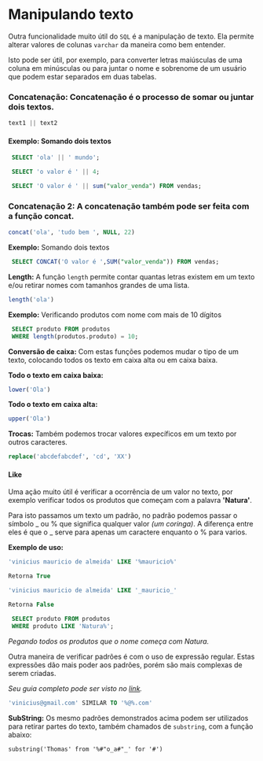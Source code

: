 Manipulando texto
=================

Outra funcionalidade muito útil do `SQL` é a manipulação de texto. Ela permite alterar valores de colunas `varchar` da maneira como bem entender.

Isto pode ser útil, por exemplo, para converter letras maiúsculas de uma coluna em minúsculas ou para juntar o nome e sobrenome de um usuário que podem estar separados em duas tabelas.

### Concatenação: Concatenação é o processo de somar ou juntar dois textos.

```sql
text1 || text2
```

#### Exemplo: Somando dois textos

```sql
 SELECT 'ola' || ' mundo';

 SELECT 'o valor é ' || 4;

 SELECT 'O valor é ' || sum("valor_venda") FROM vendas;
```

### Concatenação 2: A concatenação também pode ser feita com a função concat.

```sql
concat('ola', 'tudo bem ', NULL, 22)
```

**Exemplo:** Somando dois textos

```sql
 SELECT CONCAT('O valor é ',SUM("valor_venda")) FROM vendas;
```

**Length:** A função `length` permite contar quantas letras existem em um texto e/ou retirar nomes com tamanhos grandes de uma lista.

```sql
length('ola')
```

**Exemplo:** Verificando produtos com nome com mais de 10 dígitos

```sql
 SELECT produto FROM produtos 
 WHERE length(produtos.produto) = 10;
```

**Conversão de caixa:** Com estas funções podemos mudar o tipo de um texto, colocando todos os texto em caixa alta ou em caixa baixa.

**Todo o texto em caixa baixa:**

```sql
lower('Ola')
```

**Todo o texto em caixa alta:**

```sql
upper('Ola')
```

**Trocas:** Também podemos trocar valores expecíficos em um texto por outros caracteres.

```sql
replace('abcdefabcdef', 'cd', 'XX')
```

#### Like

Uma ação muito útil é verificar a ocorrência de um valor no texto, por exemplo verificar todos os produtos que começam com a palavra **'Natura'**.

Para isto passamos um texto um padrão, no padrão podemos passar o símbolo _ ou % que significa qualquer valor _(um coringa)_. A diferença entre eles é que o _ serve para apenas um caractere enquanto o % para varios.

**Exemplo de uso:**

```sql
'vinicius mauricio de almeida' LIKE '%mauricio%'

Retorna True

'vinicius mauricio de almeida' LIKE '_mauricio_'

Retorna False

 SELECT produto FROM produtos 
 WHERE produto LIKE 'Natura%';
```

_Pegando todos os produtos que o nome começa com Natura._

Outra maneira de verificar padrões é com o uso de expressão regular. Estas expressões dão mais poder aos padrões, porém são mais complexas de serem criadas.

_Seu guia completo pode ser visto no [link](https://www.postgresql.org/docs/9.3/functions-matching.html)._

```sql
'vinicius@gmail.com' SIMILAR TO '%@%.com'
```

**SubString:** Os mesmo padrões demonstrados acima podem ser utilizados para retirar partes do texto, também chamados de `substring`, com a função abaixo:

    substring('Thomas' from '%#"o_a#"_' for '#')
